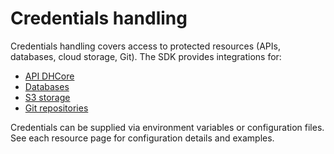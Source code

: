 # Credentials handling

Credentials handling covers access to protected resources (APIs, databases, cloud storage, Git). The SDK provides integrations for:

- [API DHCore](./dhcore.md)
- [Databases](./database.md)
- [S3 storage](./s3.md)
- [Git repositories](./git.md)

Credentials can be supplied via environment variables or configuration files. See each resource page for configuration details and examples.
